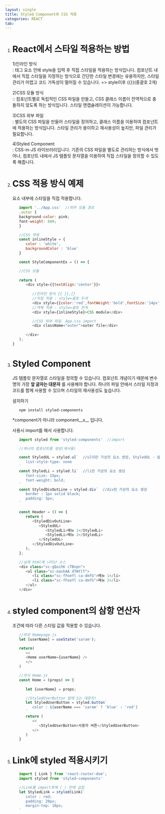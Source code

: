```yaml
---
layout: single
title: Styled Component와 CSS 적용
categories: REACT
tab: 
---
```


1. # React에서 스타일 적용하는 방법
   1)인라인 방식   
   : 태그 요소 안에 style을 입력 후 직접 스타일을 적용하는 방식입니다. 컴포넌트 내에서 직접 스타일을 지정하는 방식으로 간단한 스타일 변경에는 유용하지만, 스타일 관리가 어렵고 코드 가독성이 떨어질 수 있습니다. => style이후 {{}}(중괄호 2개)   

   2)CSS 모듈 방식   
   :: 컴포넌트별로 독립적인 CSS 파일을 만들고, CSS 클래스 이름이 전역적으로 충돌하지 않도록 하는 방식입니다. 스타일 엔캡슐레이션이 가능합니다.

   3)CSS 외부 파일   
   : 별도의 CSS 파일을 만들어 스타일을 정의하고, 클래스 이름을 이용하여 컴포넌트에 적용하는 방식입니다. 스타일 관리가 용이하고 재사용성이 높지만, 파일 관리가 필요합니다.   

   4)Styled Component   
   : CSS-in-JS 라이브러리입니다. 기존의 CSS 파일을 별도로 관리하는 방식에서 벗어나, 컴포넌트 내에서 JS 템플릿 문자열을 이용하여 직접 스타일을 정의할 수 있도록 해줍니다.

1. # CSS 적용 방식 예제
   요소 내부에 스타일을 직접 적용합니다.

   ```javascript
      import '../App.css'  //외부 모듈 경로
      .outer {
      background-color: pink;
      font-weight: 600;
      }

      //CSS 객체
      const inlineStyle = {
         color : 'white',
         backgroundColor : 'blue'
      }

      const StyleComponentEx = () => {

      //CSS 모듈
      
      return (
         <div style={{textAlign:'center'}}>
            
            //인라인 방식 {{ }},{}
            //직접 적용 : style=괄호 두개
            <div style={{color:'red',fontWeight:'bold',fontSize:'14px'}}>inline mode</div>
            //객체 적용 : style=괄호 한개
            <div style={inlineStyle}>CSS module</div>

            //CSS 외부 파일. App.css import
            <div className="outer">outer file</div>
         
         </div>
      );
   }
   ```

1. # Styled Component
   JS 템플릿 문자열로 스타일을 정의할 수 있습니다. 컴포넌트 개념이기 때문에 변수명의 가장 __앞 글자는 대문자__ 를 사용해야 합니다. 하나의 파일 안에서 스타일 지정과 코드를 함께 사용할 수 있으며 스타일의 재사용성도 높습니다.      

   설치하기
   ```
      npm install styled-components
   ```
   *component가 아니라 component__s__ 입니다.

   사용시 import를 해서 사용합니다.   
   ```javascript
      import styled from 'styled-components'  //import

      //하나의 컴포넌트를 생성(재사용)

      const StyledUL = styled.ul`  //ul이란 가상의 요소 생성, StyledUL - 앞 글자 대문자
         list-style-type: none
      `
      const StyledLi = styled.li`  //li란 가상의 요소 생성
         font-size: 15px;
         font-weight: bold;
      `
      const StyledDivOutLine = styled.div`  //div란 가상의 요소 생성
         border : 1px solid black;
         padding: 5px;
      `

      const Header = () => {
         return (
            <StyledDivOutLine>
               <StyledUL>
                  <StyledLi>메뉴 1</StyledLi>
                  <StyledLi>메뉴 2</StyledLi>
               </StyledUL>
            </StyledDivOutLine>
         );
      };

      //실제 html에 나타난 소스
      <div class="sc-gQaihK cTBnpn">
         <ul class="sc-eauhAA dTWtlT">
            <li class="sc-fFoeYl ca-dmfG">메뉴 1</li>
            <li class="sc-fFoeYl ca-dmfG">메뉴 2</li>
         </ul>
      </div>
   ```

1. # styled component의 삼항 연산자
   조건에 따라 다른 스타일 값을 적용할 수 있습니다.   

   ```javascript
      //부모 Homepage.js
      let [userName] = useState('saram');

      return(
         <>
         <Home userName={userName} />
         </>
      )

      //자식 Home.js
      const Home = (props) => {
         
         let {userName} = props;

         //StyledUserButton 앞에 S는 대문자!
         let StyledUserButton = styled.button`  
            color : ${userName === 'saram' ? 'blue' : 'red'}
         `
         return (
            <>
               <StyledUserButton>사용자 버튼</StyledUserButton>
            </>
         )
      }
   ```

1. # Link에 styled 적용시키기
   ```javascript
      import { Link } from 'react-router-dom';
      import styled from 'styled-components'

      //Link를 import후에 ( ) 안에 삽입
      let StyledLink = styled(Link)`
         color : red;
         padding: 20px;
         margin-top: 10px;
      `
   ```